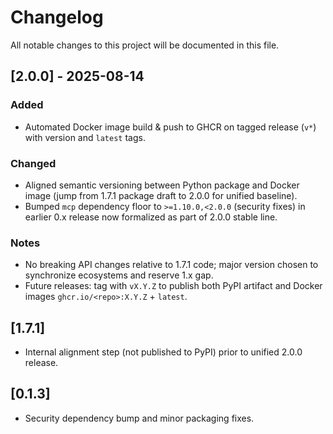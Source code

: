 # Changelog

All notable changes to this project will be documented in this file.

## [2.0.0] - 2025-08-14
### Added
- Automated Docker image build & push to GHCR on tagged release (`v*`) with version and `latest` tags.

### Changed
- Aligned semantic versioning between Python package and Docker image (jump from 1.7.1 package draft to 2.0.0 for unified baseline).
- Bumped `mcp` dependency floor to `>=1.10.0,<2.0.0` (security fixes) in earlier 0.x release now formalized as part of 2.0.0 stable line.

### Notes
- No breaking API changes relative to 1.7.1 code; major version chosen to synchronize ecosystems and reserve 1.x gap.
- Future releases: tag with `vX.Y.Z` to publish both PyPI artifact and Docker images `ghcr.io/<repo>:X.Y.Z` + `latest`.

## [1.7.1]
- Internal alignment step (not published to PyPI) prior to unified 2.0.0 release.

## [0.1.3]
- Security dependency bump and minor packaging fixes.

